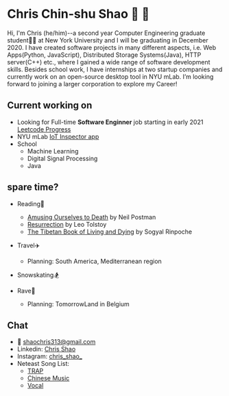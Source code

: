 # Chris Chin-shu Shao :deciduous_tree: :deciduous_tree:

Hi, I'm Chris (he/him)--a second year Computer Engineering graduate student:man_student: at New York University and I will be graduating in December 2020. I have created software projects in many different aspects, i.e. Web Apps(Python, JavaScript), Distributed Storage Systems(Java), HTTP server(C++) etc., where I gained a wide range of software development skills. Besides school work, I have internships at two startup companies and currently work on an open-source desktop tool in NYU mLab. I’m looking forward to joining a larger corporation to explore my Career!


## Current working on

- Looking for Full-time **Software Enginner** job starting in early 2021 [Leetcode Progress](https://www.notion.so/dd503eddd14640f88dda316b9196850e?v=ce9838f125094f9498a7632ebc58db25)
- NYU mLab [IoT Inspector app](https://iotinspector.org/)
- School
  - Machine Learning
  - Digital Signal Processing
  - Java




## spare time?

- Reading:book:
  - [Amusing Ourselves to Death](https://en.wikipedia.org/wiki/Amusing_Ourselves_to_Death) by Neil Postman
  - [Resurrection](https://en.wikipedia.org/wiki/Resurrection_(novel)) by Leo Tolstoy
  - [The Tibetan Book of Living and Dying](https://en.wikipedia.org/wiki/The_Tibetan_Book_of_Living_and_Dying) by Sogyal Rinpoche
  
- Travel:airplane:
  - Planning: South America, Mediterranean region
- Snowskating:snowboarder:
- Rave:sparkler:
  - Planning: TomorrowLand in Belgium





## Chat

- :email: shaochris313@gmail.com
- Linkedin: [Chris Shao](www.linkedin.com/in/chris-chinshu-shao)
- Instagram: [chris_shao_](https://www.instagram.com/chris_shao_/)
- Neteast Song List:
  - [TRAP](https://music.163.com/#/my/m/music/playlist?id=1992764918)
  - [Chinese Music](https://music.163.com/#/my/m/music/playlist?id=519295158)
  - [Vocal](https://music.163.com/#/my/m/music/playlist?id=706609609)
